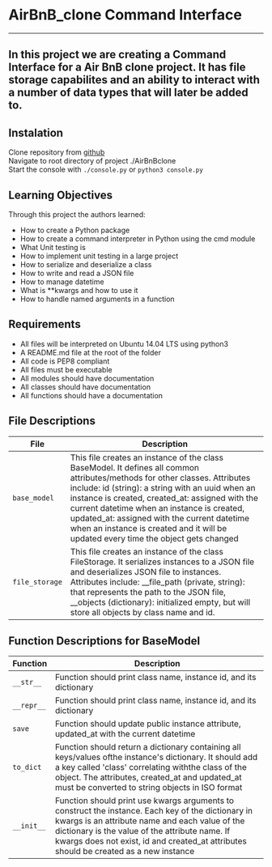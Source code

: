 # AirBnB_clone Command Interface
---
In this project we are creating a Command Interface for a Air BnB clone project.  It has file storage capabilites and an ability to interact with a number of data types that will later be added to.
---
## Instalation
Clone repository from [github](https://github.com/Vilyanare/AirBnB_clone.git "GitHub AirBnBclone project")</br>
Navigate to root directory of project ./AirBnBclone<br>
Start the console with ```./console.py``` or ```python3 console.py```

## Learning Objectives
Through this project the authors learned:
* How to create a Python package
* How to create a command interpreter in Python using the cmd module
* What Unit testing is
* How to implement unit testing in a large project
* How to serialize and deserialize a class
* How to write and read a JSON file
* How to manage datetime
* What is **kwargs and how to use it
* How to handle named arguments in a function

## Requirements
* All files will be interpreted on Ubuntu 14.04 LTS using python3
* A README.md file at the root of the folder
* All code is PEP8 compliant
* All files must be executable
* All modules should have documentation
* All classes should have documentation
* All functions should have a documentation

## File Descriptions
| **File** | **Description** |
| -------- | ----------- |
| `base_model` | This file creates an instance of the class BaseModel. It defines all common attributes/methods for other classes. Attributes include: id (string): a string with an uuid when an instance is created, created_at: assigned with the current datetime when an instance is created, updated_at: assigned with the current datetime when an instance is created and it will be updated every time the object gets changed |
| `file_storage` | This file creates an instance of the class FileStorage. It serializes instances to a JSON file and deserializes JSON file to instances. Attributes include: __file_path (private, string): that represents the path to the JSON file, __objects (dictionary): initialized empty, but will store all objects by class name and id. |

## Function Descriptions for BaseModel
| **Function** | **Description** |
| -------- | ----------- |
| `__str__` | Function should print class name, instance id, and its dictionary |
| `__repr__` | Function should print class name, instance id, and its dictionary |
| `save` | Function should update public instance attribute, updated_at with the current datetime |
| `to_dict` | Function should return a dictionary containing all keys/values ofthe instance's dictionary. It should add a key called 'class' correlating withthe class of the object. The attributes, created_at and updated_at must be converted to string objects in ISO format |
| `__init__` | Function should print use kwargs arguments to construct the instance. Each key of the dictionary in kwargs is an attribute name and each value of the dictionary is the value of the attribute name. If kwargs does not exist, id and created_at attributes should be created as a new instance |



